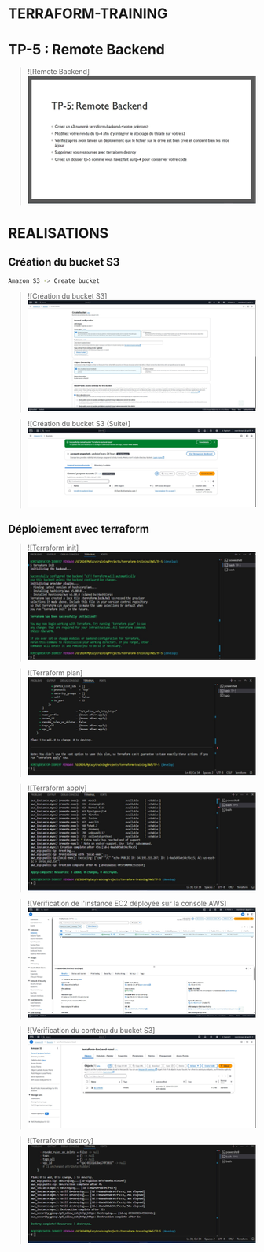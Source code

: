 # TERRAFORM-TRAINING

# TP-5 : Remote Backend

> ![Remote Backend] ![](./images/tp5.JPG)

# REALISATIONS

## Création du bucket S3
```bash
Amazon S3 -> Create bucket
```
> ![Création du bucket S3] ![](./images/1-bucket-creation1.jpg)

> ![Création du bucket S3 (Suite)] ![](./images/2-bucket-creation2.jpg)

## Déploiement avec terraform
> ![Terraform init] ![](./images/3-terraform-init.jpg)

> ![Terraform plan] ![](./images/4-terraform-plan.jpg)

> ![Terraform apply] ![](./images/5-terraform-apply.jpg)

> ![Vérification de l'instance EC2 déployée sur la console AWS] ![](./images/6-aws-console-instance.jpg)

> ![Vérification du contenu du bucket S3] ![](./images/7-aws-console-s3-content.jpg)

> ![Terraform destroy] ![](./images/8-terraform-destroy.jpg)


